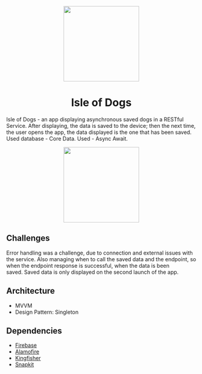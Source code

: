 <p align="center">
   <a href="url"><img src="https://github.com/pamelahdrz/IsleOfDogs/assets/139024919/a34feb99-e4de-44d7-8b1e-d73d6c695efa" height="auto" width="200"></a>
  <h1 align="center">Isle of Dogs</h1>
</p>

Isle of Dogs - an app displaying asynchronous saved dogs in a RESTful Service. After displaying, the data is saved to the device; then the next time, the user opens the app, the data displayed is the one that has been saved. Used database - Core Data. Used - Async Await.

<p align="center">
   <a href="url"><img src="https://github.com/pamelahdrz/IsleOfDogs/assets/139024919/48872698-da4d-4c0c-a77a-7d9acf646f23" height="auto" width="200"></a>
</p>

## Challenges
Error handling was a challenge, due to connection and external issues with the service. Also managing when to call the saved data and the endpoint, so when the endpoint response is successful, when the data is been saved. Saved data is only displayed on the second launch of the app.

## Architecture
- MVVM
- Design Pattern: Singleton

## Dependencies
- [Firebase](https://github.com/firebase/firebase-ios-sdk)
- [Alamofire](https://github.com/Alamofire/Alamofire)
- [Kingfisher](https://github.com/onevcat/Kingfisher)
- [Snapkit](https://github.com/SnapKit/SnapKit)


